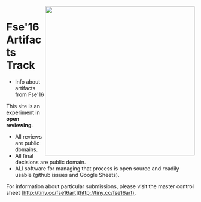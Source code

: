 <img align=right width=400 src="http://cdn.static-economist.com/sites/default/files/20140614_STD001.jpg">

# Fse'16 Artifacts Track

+ Info about artifacts from Fse'16

This site is an experiment in **open reviewing**.

- All reviews are public domains.
- All final decisions are public domain.
- ALl software for managing that process is open source and readily usable (github issues and Google Sheets).

For information about particular submissions, please visit the 
master control sheet [http://tiny.cc/fse16art](http://tiny.cc/fse16art).
